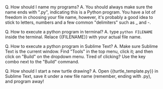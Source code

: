 Q. How should I name my programs?
A. You should always make sure the name ends with ".py", indicating this is a Python program. You have a lot of freedom in choosing your file name, however, it's probably a good idea to stick to letters, numbers and a few common "delimiters" such as _ and -.

Q. How to execute a python program in terminal?
A. type ```python FILENAME``` inside the terminal. Relace {{FILENAME}} with your actual file name.

Q. How to execute a python program in Sublime Text?
A. Make sure Sublime Text is the current window. Find "Tools" in the top menu, click it; and then click on "Build" on the dropdown menu. Tired of clicking? Use the key combo next to the "Build" command.

Q. How should I start a new turtle drawing?
A. Open {{turtle_template.py}} in Sublime Text, save it under a new file name (remember, ending with .py), and program away!
